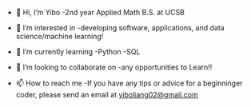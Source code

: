 - 👋 Hi, I’m Yibo
      -2nd year Applied Math B.S. at UCSB
      
- 👀 I’m interested in
      -developing software, applications, and data science/machine learning!
      
- 🌱 I’m currently learning 
      -Python
      -SQL
      
- 💞️ I’m looking to collaborate on 
      -any opportunities to Learn!!
      
- 📫 How to reach me
      -If you have any tips or advice for a beginninger coder, please send an email at yiboliang02@gmail.com
